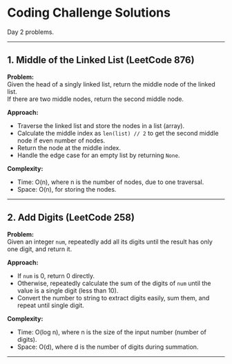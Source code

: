 # Coding Challenge Solutions

Day 2 problems.

---

## 1. Middle of the Linked List (LeetCode 876)

**Problem:**  
Given the head of a singly linked list, return the middle node of the linked list.  
If there are two middle nodes, return the second middle node.

**Approach:**  
- Traverse the linked list and store the nodes in a list (array).  
- Calculate the middle index as `len(list) // 2` to get the second middle node if even number of nodes.  
- Return the node at the middle index.  
- Handle the edge case for an empty list by returning `None`.

**Complexity:**  
- Time: O(n), where n is the number of nodes, due to one traversal.  
- Space: O(n), for storing the nodes.

---

## 2. Add Digits (LeetCode 258)

**Problem:**  
Given an integer `num`, repeatedly add all its digits until the result has only one digit, and return it.

**Approach:**  
- If `num` is 0, return 0 directly.  
- Otherwise, repeatedly calculate the sum of the digits of `num` until the value is a single digit (less than 10).  
- Convert the number to string to extract digits easily, sum them, and repeat until single digit. 

**Complexity:**  
- Time: O(log n), where n is the size of the input number (number of digits).  
- Space: O(d), where d is the number of digits during summation.

---
